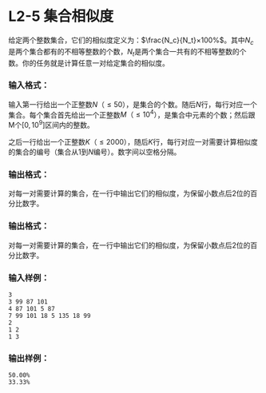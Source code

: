 # L2-5 集合相似度

给定两个整数集合，它们的相似度定义为：$\frac{N_c}{N_t}×100%$。其中$N_c$是两个集合都有的不相等整数的个数，$N_t$是两个集合一共有的不相等整数的个数。你的任务就是计算任意一对给定集合的相似度。

### 输入格式：

输入第一行给出一个正整数$N（≤50）$，是集合的个数。随后$N$行，每行对应一个集合。每个集合首先给出一个正整数$M（≤10^4）$，是集合中元素的个数；然后跟M个$[0,10^9]$区间内的整数。

之后一行给出一个正整数$K（≤2000）$，随后$K$行，每行对应一对需要计算相似度的集合的编号（集合从$1$到$N$编号）。数字间以空格分隔。

### 输出格式：

对每一对需要计算的集合，在一行中输出它们的相似度，为保留小数点后2位的百分比数字。

### 输出格式：

对每一对需要计算的集合，在一行中输出它们的相似度，为保留小数点后2位的百分比数字。

### 输入样例：

```
3
3 99 87 101
4 87 101 5 87
7 99 101 18 5 135 18 99
2
1 2
1 3
```

### 输出样例：

```
50.00%
33.33%
```